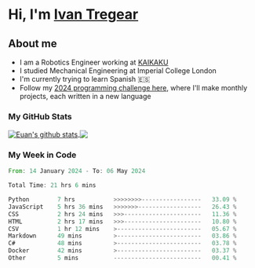 # Hi, I'm [Ivan Tregear](https://www.linkedin.com/in/ivantregear/)

## About me

* I am a Robotics Engineer working at [KAIKAKU](https://github.com/KAIKAKU-AI)
* I studied Mechanical Engineering at Imperial College London
* I'm currently trying to learn Spanish :es:
* Follow my [2024 programming challenge here](https://github.com/ITregear?tab=repositories), where I'll make monthly projects, each written in a new language


### My GitHub Stats

<a href="#my-github-stats">
  <img align="center" src="https://github-readme-stats.vercel.app/api?username=itregear&count_private=true&show_icons=true&include_all_commits=true&theme=material-palenight" alt="Euan's github stats" />
</a>

<a href="#my-github-stats">
  <img align="center" src="https://github-readme-stats.vercel.app/api/top-langs/?username=itregear&layout=compact&theme=material-palenight" />
</a>

### My Week in Code
<!--START_SECTION:waka-->

```rust
From: 14 January 2024 - To: 06 May 2024

Total Time: 21 hrs 6 mins

Python        7 hrs           >>>>>>>>-----------------   33.09 %
JavaScript    5 hrs 36 mins   >>>>>>>------------------   26.43 %
CSS           2 hrs 24 mins   >>>----------------------   11.36 %
HTML          2 hrs 17 mins   >>>----------------------   10.80 %
CSV           1 hr 12 mins    >------------------------   05.67 %
Markdown      49 mins         >------------------------   03.86 %
C#            48 mins         >------------------------   03.78 %
Docker        42 mins         >------------------------   03.37 %
Other         5 mins          -------------------------   00.41 %
```

<!--END_SECTION:waka-->
